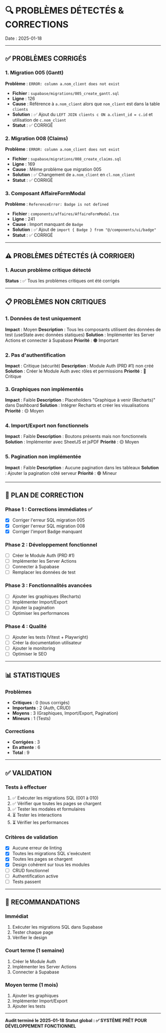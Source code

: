 # 🔍 PROBLÈMES DÉTECTÉS & CORRECTIONS

Date : 2025-01-18

---

## ✅ PROBLÈMES CORRIGÉS

### 1. Migration 005 (Gantt)
**Problème** : `ERROR: column a.nom_client does not exist`
- **Fichier** : `supabase/migrations/005_create_gantt.sql`
- **Ligne** : 126
- **Cause** : Référence à `a.nom_client` alors que `nom_client` est dans la table `clients`
- **Solution** : ✅ Ajout du `LEFT JOIN clients c ON a.client_id = c.id` et utilisation de `c.nom_client`
- **Statut** : ✅ CORRIGÉ

### 2. Migration 008 (Claims)
**Problème** : `ERROR: column a.nom_client does not exist`
- **Fichier** : `supabase/migrations/008_create_claims.sql`
- **Ligne** : 169
- **Cause** : Même problème que migration 005
- **Solution** : ✅ Changement de `a.nom_client` en `cl.nom_client`
- **Statut** : ✅ CORRIGÉ

### 3. Composant AffaireFormModal
**Problème** : `ReferenceError: Badge is not defined`
- **Fichier** : `components/affaires/AffaireFormModal.tsx`
- **Ligne** : 241
- **Cause** : Import manquant de `Badge`
- **Solution** : ✅ Ajout de `import { Badge } from "@/components/ui/badge"`
- **Statut** : ✅ CORRIGÉ

---

## ⚠️ PROBLÈMES DÉTECTÉS (À CORRIGER)

### 1. Aucun problème critique détecté
**Status** : ✅ Tous les problèmes critiques ont été corrigés

---

## 📋 PROBLÈMES NON CRITIQUES

### 1. Données de test uniquement
**Impact** : Moyen
**Description** : Tous les composants utilisent des données de test (useState avec données statiques)
**Solution** : Implémenter les Server Actions et connecter à Supabase
**Priorité** : 🟠 Important

### 2. Pas d'authentification
**Impact** : Critique (sécurité)
**Description** : Module Auth (PRD #1) non créé
**Solution** : Créer le Module Auth avec rôles et permissions
**Priorité** : 🔴 Critique

### 3. Graphiques non implémentés
**Impact** : Faible
**Description** : Placeholders "Graphique à venir (Recharts)" dans Dashboard
**Solution** : Intégrer Recharts et créer les visualisations
**Priorité** : 🟡 Moyen

### 4. Import/Export non fonctionnels
**Impact** : Faible
**Description** : Boutons présents mais non fonctionnels
**Solution** : Implémenter avec SheetJS et jsPDF
**Priorité** : 🟡 Moyen

### 5. Pagination non implémentée
**Impact** : Faible
**Description** : Aucune pagination dans les tableaux
**Solution** : Ajouter la pagination côté serveur
**Priorité** : 🟢 Mineur

---

## 🎯 PLAN DE CORRECTION

### Phase 1 : Corrections immédiates ✅
- [x] Corriger l'erreur SQL migration 005
- [x] Corriger l'erreur SQL migration 008
- [x] Corriger l'import Badge manquant

### Phase 2 : Développement fonctionnel
- [ ] Créer le Module Auth (PRD #1)
- [ ] Implémenter les Server Actions
- [ ] Connecter à Supabase
- [ ] Remplacer les données de test

### Phase 3 : Fonctionnalités avancées
- [ ] Ajouter les graphiques (Recharts)
- [ ] Implémenter Import/Export
- [ ] Ajouter la pagination
- [ ] Optimiser les performances

### Phase 4 : Qualité
- [ ] Ajouter les tests (Vitest + Playwright)
- [ ] Créer la documentation utilisateur
- [ ] Ajouter le monitoring
- [ ] Optimiser le SEO

---

## 📊 STATISTIQUES

### Problèmes
- **Critiques** : 0 (tous corrigés)
- **Importants** : 2 (Auth, CRUD)
- **Moyens** : 3 (Graphiques, Import/Export, Pagination)
- **Mineurs** : 1 (Tests)

### Corrections
- **Corrigées** : 3
- **En attente** : 6
- **Total** : 9

---

## ✅ VALIDATION

### Tests à effectuer
1. ✅ Exécuter les migrations SQL (001 à 010)
2. ✅ Vérifier que toutes les pages se chargent
3. ✅ Tester les modales et formulaires
4. ⏳ Tester les interactions
5. ⏳ Vérifier les performances

### Critères de validation
- [x] Aucune erreur de linting
- [x] Toutes les migrations SQL s'exécutent
- [x] Toutes les pages se chargent
- [x] Design cohérent sur tous les modules
- [ ] CRUD fonctionnel
- [ ] Authentification active
- [ ] Tests passent

---

## 🚀 RECOMMANDATIONS

### Immédiat
1. Exécuter les migrations SQL dans Supabase
2. Tester chaque page
3. Vérifier le design

### Court terme (1 semaine)
1. Créer le Module Auth
2. Implémenter les Server Actions
3. Connecter à Supabase

### Moyen terme (1 mois)
1. Ajouter les graphiques
2. Implémenter Import/Export
3. Ajouter les tests

---

**Audit terminé le 2025-01-18**
**Statut global : ✅ SYSTÈME PRÊT POUR DÉVELOPPEMENT FONCTIONNEL**

